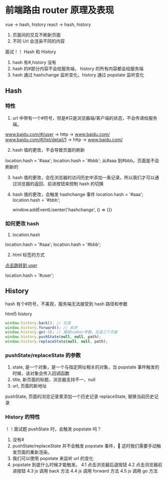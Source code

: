# 前端路由 router 原理及表现

vue -> hash, history
react -> hash, history

1. 页面间的交互不刷新页面
2. 不同 Url 会渲染不同的内容

面试！！
Hash 和 History

1. hash 有#,history 没有
2. hash 的#部分内容不会给服务端， history 的所有内容都会给服务端
3. hash 通过 hashchange 监听变化，history 通过 popstate 监听变化

## Hash

### 特性

1. url 中带有一个#符号，但是#只是浏览器端/客户端的状态，不会传递给服务端。

www.baidu.com/#/user -> http -> www.baidu.com/
www.baidu.com/#/list/detail/1 -> http -> www.baidu.com/

2. hash 值的更改，不会导致页面的刷新

location.hash = '#aaa';
location.hash = '#bbb';
从#aaa 到#bbb，页面是不会刷新的

3. hash 值的更改，会在浏览器的访问历史中添加一条记录。所以我们才可以通过浏览器的返回、前进按钮来控制 hash 的切换

4. hash 值的更改，会触发 hashchange 事件
   location.hash = '#aaa';
   location.hash = '#bbb';

   window.addEventLisenter('hashchange', () => {})

### 如何更改 hash

1. location.hash

location.hash = '#aaa';
location.hash = '#bbb';

2. html 标签的方式

<a href="#user"> 点击跳转到 user </a>

location.hash = '#user';

## History

hash 有个#符号，不美观，服务端无法接受到 hash 路径和参数

html5 history

```js
window.history.back(); // 后退
window.history.forward(); // 前进
window.history.go(-3); // 接收number参数，后退三个页面
window.history.pushState(null, null, path);
window.history.replaceState(null, null, path);
```

### pushState/replaceState 的参数

1. state, 是一个对象，是一个与指定网址相关的对象，当 popstate 事件触发的时候，该对象会传入回调函数
2. title, 新页面的标题，浏览器支持不一，null
3. url, 页面的新地址

pushState, 页面的浏览记录里添加一个历史记录
replaceState, 替换当前历史记录

### History 的特性

！！面试题
pushState 时，会触发 popstate 吗？

1. 没有#
2. pushState/replaceState 并不会触发 popstate 事件， 这时我们需要手动触发页面的重新渲染。
3. 我们可以使用 popstate 来监听 url 的变化
4. popstate 到底什么时候才能触发。
   4.1 点击浏览器后退按钮
   4.2 点击浏览器前进按钮
   4.3 js 调用 back 方法
   4.4 js 调用 forward 方法
   4.5 js 调用 go 方法
